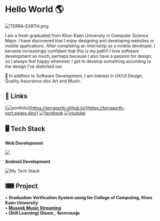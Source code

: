 
# Hello World 🌎 

<p align=”center”>

![TERRA-EXRTH.png](https://img2.pic.in.th/pic/TERRA-EXRTH.png)

</p>

I am a fresh graduated from Khon Kaen University in Computer Science Major. I have discovered that I enjoy designing and developing websites or mobile applications. After completing an internship as a mobile developer, I became increasingly confident that this is my path!! I love software development so much, perhaps because I also have a passion for design, so I always feel happy whenever I get to develop something according to the design I've sketched out.

🎈 In addition to Software Development, I am interest in UX/UI Design, Quality Assurance also Art and Music.



## 🔗 Links
[![portfolio](https://img.shields.io/badge/portfolio_2023-000?style=for-the-badge&logo=ko-fi&logoColor=white)](https://terraexrth.github.io/](https://terraexrth-port.pages.dev/)
[![facebook](https://img.shields.io/badge/facebook-1877F2?style=for-the-badge&logo=facebook&logoColor=white)](https://www.facebook.com/jrchjirapat/)
[![youtube](https://img.shields.io/badge/youtube-FF0000?style=for-the-badge&logo=youtube&logoColor=white)](https://www.youtube.com/channel/UCw1UQFNbBOVZu089MIuGgLg)

## 🖥 Tech Stack
**Web Development**

![  ](https://github-readme-tech-stack.vercel.app/api/cards?title=++&align=center&showBorder=false&lineCount=2&hideBg=true&hideTitle=true&line1=react%2Creact%2C1eaeec%3Bmui%2CMaterial+UI%2C0b3cf2%3Bbootstrap%2Cbootstrap%2C9c0cf7%3Bhtml5%2Chtml%2Ced7070%3B&line2=node.js%2CNode.js%2C15ff1a%3Bexpress%2Cexpress%2Cffffff%3Bmongodb%2CMongodb%2C00ff0f%3BFirebase%2Cfirebase%2Cff4200%3B)

**Android Development**

![My Tech Stack](https://github-readme-tech-stack.vercel.app/api/cards?showBorder=false&lineCount=1&hideBg=true&hideTitle=true&line1=kotlin%2Ckotlin%2C0890ff%3BAndroid%2CAndroid+Studio%2C007503%3Breact%2CReact+Native%2C0053ff%3BExpo%2Cexpo%2Cffffff%3B)

## ⌨ Project

• **Graduation Verification System using for College of Computing, Khon Kaen University**  <br>
• **[Museek Music Streaming](https://github.com/terraexrth/Museek)**<br>
• **(Still Learning) Gloom , จัดการงานกลุ่ม**   
